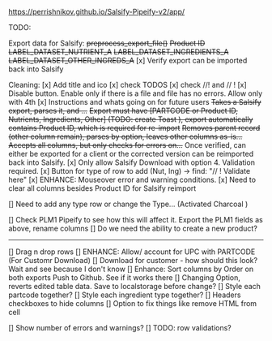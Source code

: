 https://perrishnikov.github.io/Salsify-Pipeify-v2/app/

TODO:

Export data for Salsify:
~~preprocess_export_file()~~
~~Product ID~~
~~LABEL_DATASET_NUTRIENT_A~~
~~LABEL_DATASET_INGREDIENTS_A~~
~~LABEL_DATASET_OTHER_INGREDS_A~~
[x] Verify export can be imported back into Salsify

Cleaning:
[x] Add title and ico
[x] check TODOS
[x] check //! and // !
[x] Disable button. Enable only if there is a file and file has no errors.
    Allow only with 4th
[x] Instructions and whats going on for future users
~~Takes a Salsify export, parses it, and ...~~
~~Export must have [PARTCODE or Product ID, Nutrients, Ingredients, Other] (TODO: create Toast ), export automatically contains Product ID, which is required for re-import~~
~~Removes parent record (other column remain), parses by option, leaves other columns as-is...~~
~~Accepts all columns, but only checks for errors on...~~
Once verified, can either be exported for a client or the corrected version can be reimported back into Salsify.
[x] Only allow Salsify Download with option 4. Validation required. 
[x] Button for type of row to add (Nut, Ing) -> find: "// ! Validate here"
[x] ENHANCE: Mouseover error and warning conditions. 
[x] Need to clear all columns besides Product ID for Salsify reimport


[] Need to add any type row or change the Type... (Activated Charcoal )

[] Check PLM1 Pipeify to see how this will affect it.
    Export the PLM1 fields as above, rename columns
[] Do we need the ability to create a new product?

---
[] Drag n drop rows
[] ENHANCE: Allow/ account for UPC with PARTCODE (For Customr Download)
[] Download for customer - how should this look? Wait and see because I don't know
[] Enhance: Sort columns by Order on both exports
Push to Github. See if it works there
[] Changing Option, reverts edited table data. Save to localstorage before change?
[] Style each partcode together?
[] Style each ingredient type together?
[] Headers checkboxes to hide columns
[] Option to fix things like remove HTML from cell

[] Show number of errors and warnings?
[] TODO: row validations?